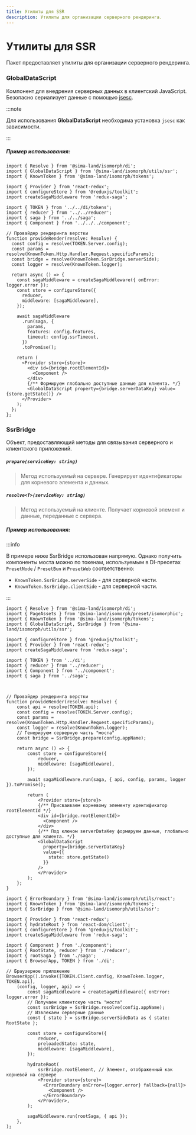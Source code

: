 ```yaml
---
title: Утилиты для SSR
description: Утилиты для организации серверного рендеринга.
---
```


# Утилиты для SSR

Пакет предоставляет утилиты для организации серверного рендеринга.

### GlobalDataScript

Компонент для внедрения серверных данных в клиентский JavaScript. Безопасно сериализует данные с помощью [jsesc](https://github.com/mathiasbynens/jsesc).

:::note

Для использования  **GlobalDataScript** необходима установка `jsesc` как зависимости.

:::

##### Пример использования:

```tsx
import { Resolve } from '@sima-land/isomorph/di';
import { GlobalDataScript } from '@sima-land/isomorph/utils/ssr';
import { KnownToken } from '@sima-land/isomorph/tokens';

import { Provider } from 'react-redux';
import { configureStore } from '@reduxjs/toolkit';
import createSagaMiddleware from 'redux-saga';

import { TOKEN } from '../../di/tokens';
import { reducer } from '../../reducer';
import { saga } from '../../saga';
import { Component } from '../../../component';

// Провайдер рендеринга верстки
function provideRender(resolve: Resolve) {
  const config = resolve(TOKEN.Server.config);
  const params = resolve(KnownToken.Http.Handler.Request.specificParams);
  const bridge = resolve(KnownToken.SsrBridge.serverSide);
  const logger = resolve(KnownToken.logger);

  return async () => {
    const sagaMiddleware = createSagaMiddleware({ onError: logger.error });
    const store = configureStore({
      reducer,
      middleware: [sagaMiddleware],
    });

    await sagaMiddleware
      .run(saga, {
        params,
        features: config.features,
        timeout: config.ssrTimeout,
      })
      .toPromise();

    return (
      <Provider store={store}>
        <div id={bridge.rootElementId}>
          <Component />
        </div>
        {/** Формируем глобально доступные данные для клиента. */}
        <GlobalDataScript property={bridge.serverDataKey} value={store.getState()} />
      </Provider>
    );
  };
};
```

### SsrBridge

Объект, предоставляющий методы для связывания серверного и клиентского приложений.

##### ```prepare(serviceKey: string)```

> Метод используемый на сервере. Генерирует идентификаторы для корневого элемента и данных.

##### ```resolve<T>(serviceKey: string)```

> Метод используемый на клиенте. Получает корневой элемент и данные, переданные с сервера.

##### Пример использования:

:::info

В примере ниже SsrBridge использован напрямую. Однако получить компоненты моста можно по токенам, используемым в DI-пресетах `PresetNode` / `PresetBun` и `PresetWeb` соответственно:

* `KnownToken.SsrBridge.serverSide` - для серверной части.
* `KnownToken.SsrBridge.clientSide` - для серверной части.

:::

```tsx title="На сервере:"
import { Resolve } from '@sima-land/isomorph/di';
import { PageAssets } from '@sima-land/isomorph/preset/isomorphic';
import { KnownToken } from '@sima-land/isomorph/tokens';
import { GlobalDataScript, SsrBridge } from '@sima-land/isomorph/utils/ssr';

import { configureStore } from '@reduxjs/toolkit';
import { Provider } from 'react-redux';
import createSagaMiddleware from 'redux-saga';

import { TOKEN } from '../di';
import { reducer } from '../reducer';
import { Component } from '../component';
import { saga } from '../saga';



// Провайдер рендеринга верстки
function provideRender(resolve: Resolve) {
    const api = resolve(TOKEN.api);
    const config = resolve(TOKEN.Server.config);
    const params = resolve(KnownToken.Http.Handler.Request.specificParams);
    const logger = resolve(KnownToken.logger);
    // Генерируем серверную часть "моста"
    const bridge = SsrBridge.prepare(config.appName);

    return async () => {
        const store = configureStore({
            reducer,
            middleware: [sagaMiddleware],
        });

        await sagaMiddleware.run(saga, { api, config, params, logger }).toPromise();

        return (
            <Provider store={store}>
            {/** Присваиваем корневому элементу идентификатор rootElementId */}
            <div id={bridge.rootElementId}>
              <Component />
            </div>
            {/** Под ключом serverDataKey формируем данные, глобально доступные для клиента. */}
            <GlobalDataScript
              property={bridge.serverDataKey}
              value={{
                state: store.getState()
              }}
            />
            </Provider>
        );
    };
}
```
 
```tsx title="На клиенте:"
import { ErrorBoundary } from '@sima-land/isomorph/utils/react';
import { KnownToken } from '@sima-land/isomorph/tokens';
import { SsrBridge } from '@sima-land/isomorph/utils/ssr';

import { Provider } from 'react-redux';
import { hydrateRoot } from 'react-dom/client';
import { configureStore } from '@reduxjs/toolkit';
import createSagaMiddleware from 'redux-saga';

import { Component } from './component';
import { RootState, reducer } from './reducer';
import { rootSaga } from './saga';
import { BrowserApp, TOKEN } from './di';

// Браузерное приложение
BrowserApp().invoke([TOKEN.Client.config, KnownToken.logger, TOKEN.api],
    (config, logger, api) => {
        const sagaMiddleware = createSagaMiddleware({ onError: logger.error });
        // Получаем клиентскую часть "моста"
        const ssrBridge = SsrBridge.resolve(config.appName);
        // Извлекаем серверные данные
        const { state } = ssrBridge.serverSideData as { state: RootState };
        
        const store = configureStore({
            reducer,
            preloadedState: state,
            middleware: [sagaMiddleware],
        });
        
        hydrateRoot(
            ssrBridge.rootElement, // Элемент, отображенный как корневой на сервере
            <Provider store={store}>
              <ErrorBoundary onError={logger.error} fallback={null}>
                <Component />
              </ErrorBoundary>
            </Provider>,
        );

        sagaMiddleware.run(rootSaga, { api });
    },
);
```

